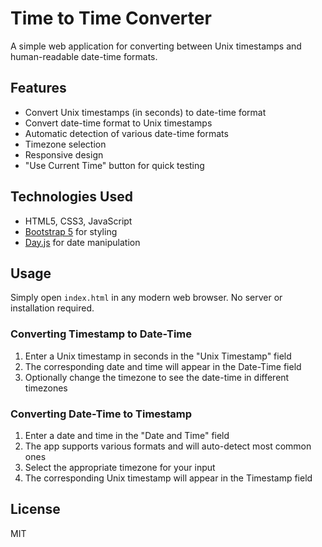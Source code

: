 # Time to Time Converter

A simple web application for converting between Unix timestamps and human-readable date-time formats.

## Features

- Convert Unix timestamps (in seconds) to date-time format
- Convert date-time format to Unix timestamps
- Automatic detection of various date-time formats
- Timezone selection
- Responsive design
- "Use Current Time" button for quick testing

## Technologies Used

- HTML5, CSS3, JavaScript
- [Bootstrap 5](https://getbootstrap.com/) for styling
- [Day.js](https://day.js.org/) for date manipulation

## Usage

Simply open `index.html` in any modern web browser. No server or installation required.

### Converting Timestamp to Date-Time

1. Enter a Unix timestamp in seconds in the "Unix Timestamp" field
2. The corresponding date and time will appear in the Date-Time field
3. Optionally change the timezone to see the date-time in different timezones

### Converting Date-Time to Timestamp

1. Enter a date and time in the "Date and Time" field
2. The app supports various formats and will auto-detect most common ones
3. Select the appropriate timezone for your input
4. The corresponding Unix timestamp will appear in the Timestamp field

## License

MIT